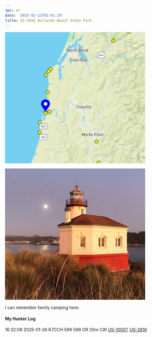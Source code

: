 ```yaml
---
spc: or
date: '2025-02-13T02:01:29'
title: US-2816 Bullards Beach State Park
---
```


![pasted_image.png](/static/pasted_image_0136.png)

![pasted_image001.png](/static/pasted_image001_0117.png)

I can remember family camping here. 

#### My Hunter Log
16:32:08    2025-01-26    K7CCH    599    599    OR        20m    CW    [US-10007,](https://pota.app/#/park/US-10007) [US-2816](https://pota.app/#/park/US-2816)